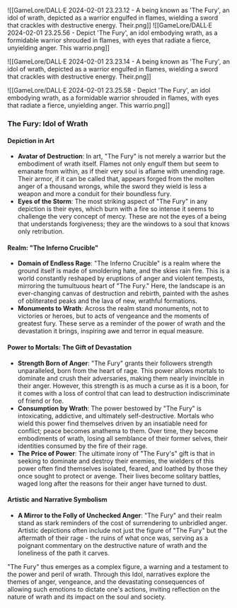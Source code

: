 ![[GameLore/DALL·E 2024-02-01 23.23.12 - A being known as 'The Fury', an idol of wrath, depicted as a warrior engulfed in flames, wielding a sword that crackles with destructive energy. Their.png]]
![[GameLore/DALL·E 2024-02-01 23.25.56 - Depict 'The Fury', an idol embodying wrath, as a formidable warrior shrouded in flames, with eyes that radiate a fierce, unyielding anger. This warrio.png]]

![[GameLore/DALL·E 2024-02-01 23.23.14 - A being known as 'The Fury', an idol of wrath, depicted as a warrior engulfed in flames, wielding a sword that crackles with destructive energy. Their.png]]


![[GameLore/DALL·E 2024-02-01 23.25.58 - Depict 'The Fury', an idol embodying wrath, as a formidable warrior shrouded in flames, with eyes that radiate a fierce, unyielding anger. This warrio.png]]

### The Fury: Idol of Wrath

#### Depiction in Art
- **Avatar of Destruction**: In art, "The Fury" is not merely a warrior but the embodiment of wrath itself. Flames not only engulf them but seem to emanate from within, as if their very soul is aflame with unending rage. Their armor, if it can be called that, appears forged from the molten anger of a thousand wrongs, while the sword they wield is less a weapon and more a conduit for their boundless fury.
- **Eyes of the Storm**: The most striking aspect of "The Fury" in any depiction is their eyes, which burn with a fire so intense it seems to challenge the very concept of mercy. These are not the eyes of a being that understands forgiveness; they are the windows to a soul that knows only retribution.

#### Realm: "The Inferno Crucible"
- **Domain of Endless Rage**: "The Inferno Crucible" is a realm where the ground itself is made of smoldering hate, and the skies rain fire. This is a world constantly reshaped by eruptions of anger and violent tempests, mirroring the tumultuous heart of "The Fury." Here, the landscape is an ever-changing canvas of destruction and rebirth, painted with the ashes of obliterated peaks and the lava of new, wrathful formations.
- **Monuments to Wrath**: Across the realm stand monuments, not to victories or heroes, but to acts of vengeance and the moments of greatest fury. These serve as a reminder of the power of wrath and the devastation it brings, inspiring awe and terror in equal measure.

#### Power to Mortals: The Gift of Devastation
- **Strength Born of Anger**: "The Fury" grants their followers strength unparalleled, born from the heart of rage. This power allows mortals to dominate and crush their adversaries, making them nearly invincible in their anger. However, this strength is as much a curse as it is a boon, for it comes with a loss of control that can lead to destruction indiscriminate of friend or foe.
- **Consumption by Wrath**: The power bestowed by "The Fury" is intoxicating, addictive, and ultimately self-destructive. Mortals who wield this power find themselves driven by an insatiable need for conflict; peace becomes anathema to them. Over time, they become embodiments of wrath, losing all semblance of their former selves, their identities consumed by the fire of their rage.
- **The Price of Power**: The ultimate irony of "The Fury's" gift is that in seeking to dominate and destroy their enemies, the wielders of this power often find themselves isolated, feared, and loathed by those they once sought to protect or avenge. Their lives become solitary battles, waged long after the reasons for their anger have turned to dust.

#### Artistic and Narrative Symbolism
- **A Mirror to the Folly of Unchecked Anger**: "The Fury" and their realm stand as stark reminders of the cost of surrendering to unbridled anger. Artistic depictions often include not just the figure of "The Fury" but the aftermath of their rage - the ruins of what once was, serving as a poignant commentary on the destructive nature of wrath and the loneliness of the path it carves.

"The Fury" thus emerges as a complex figure, a warning and a testament to the power and peril of wrath. Through this Idol, narratives explore the themes of anger, vengeance, and the devastating consequences of allowing such emotions to dictate one's actions, inviting reflection on the nature of wrath and its impact on the soul and society.